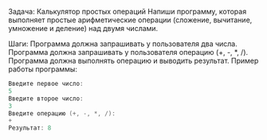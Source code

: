 Задача: Калькулятор простых операций
Напиши программу, которая выполняет простые арифметические операции (сложение, вычитание, умножение и деление) над двумя числами.

Шаги:
Программа должна запрашивать у пользователя два числа.
Программа должна запрашивать у пользователя операцию (+, -, *, /).
Программа должна выполнять операцию и выводить результат.
Пример работы программы:

```go
Введите первое число:
5
Введите второе число:
3
Введите операцию (+, -, *, /):
+
Результат: 8
```